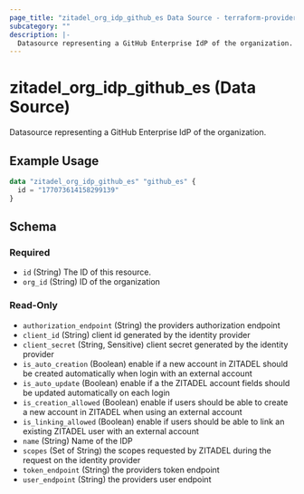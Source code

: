 ```yaml
---
page_title: "zitadel_org_idp_github_es Data Source - terraform-provider-zitadel"
subcategory: ""
description: |-
  Datasource representing a GitHub Enterprise IdP of the organization.
---
```


# zitadel_org_idp_github_es (Data Source)

Datasource representing a GitHub Enterprise IdP of the organization.

## Example Usage

```terraform
data "zitadel_org_idp_github_es" "github_es" {
  id = "177073614158299139"
}
```

<!-- schema generated by tfplugindocs -->
## Schema

### Required

- `id` (String) The ID of this resource.
- `org_id` (String) ID of the organization

### Read-Only

- `authorization_endpoint` (String) the providers authorization endpoint
- `client_id` (String) client id generated by the identity provider
- `client_secret` (String, Sensitive) client secret generated by the identity provider
- `is_auto_creation` (Boolean) enable if a new account in ZITADEL should be created automatically when login with an external account
- `is_auto_update` (Boolean) enable if a the ZITADEL account fields should be updated automatically on each login
- `is_creation_allowed` (Boolean) enable if users should be able to create a new account in ZITADEL when using an external account
- `is_linking_allowed` (Boolean) enable if users should be able to link an existing ZITADEL user with an external account
- `name` (String) Name of the IDP
- `scopes` (Set of String) the scopes requested by ZITADEL during the request on the identity provider
- `token_endpoint` (String) the providers token endpoint
- `user_endpoint` (String) the providers user endpoint

